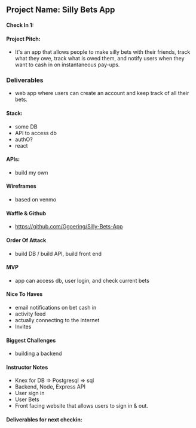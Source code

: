 ## Project Name:  Silly Bets App

#### Check In 1:

#### Project Pitch:  
* It's an app that allows people to make silly bets with their friends, track what they owe, track what is owed them, and notify users when they want to cash in on instantaneous pay-ups.

### Deliverables
* web app where users can create an account and keep track of all their bets.

#### Stack:
* some DB
* API to access db
* authO?
* react

#### APIs:  
* build my own

#### Wireframes  
* based on venmo

#### Waffle & Github
* https://github.com/Ggoering/Silly-Bets-App

#### Order Of Attack  
* build DB / build API, build front end

#### MVP
* app can access db, user login, and check current bets

#### Nice To Haves  
* email notifications on bet cash in
* activity feed
* actually connecting to the internet
* Invites

#### Biggest Challenges  
* building a backend

#### Instructor Notes
* Knex for DB => Postgresql => sql
* Backend, Node, Express API
* User sign in
* User Bets
* Front facing website that allows users to sign in & out.

#### Deliverables for next checkin:

